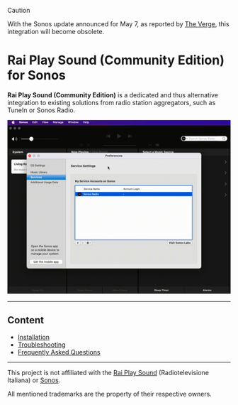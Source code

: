 > [!CAUTION]
> With the Sonos update announced for May 7, as reported by <a href="https://www.theverge.com/2024/4/10/24125866/sonos-new-app-features">The Verge</a>, this integration will become obsolete.

# Rai Play Sound (Community Edition) for Sonos

**Rai Play Sound (Community Edition)** is a dedicated and thus alternative integration to existing solutions from radio station aggregators, such as TuneIn or Sonos Radio.

<img src="https://raw.githubusercontent.com/public-broadcasting/rai-play-sound-community-edition-for-sonos/main/img/rai-play-sound-community-edition-demo.gif">

---

## Content

- [Installation](https://github.com/public-broadcasting/rai-play-sound-community-edition-for-sonos/wiki#installation)
- [Troubleshooting](https://github.com/public-broadcasting/rai-play-sound-community-edition-for-sonos/wiki#troubleshooting)
- [Frequently Asked Questions](https://github.com/public-broadcasting/rai-play-sound-community-edition-for-sonos/wiki#frequently-asked-questions)

---

This project is not affiliated with the <a href="https://www.raiplaysound.it/">Rai Play Sound</a> (Radiotelevisione Italiana) or <a href="https://www.sonos.com/">Sonos</a>.

All mentioned trademarks are the property of their respective owners.
